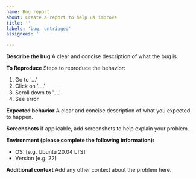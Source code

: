 ```yaml
---
name: Bug report
about: Create a report to help us improve
title: ''
labels: 'bug, untriaged'
assignees: ''

---
```


**Describe the bug**
A clear and concise description of what the bug is.

**To Reproduce**
Steps to reproduce the behavior:
1. Go to '...'
2. Click on '....'
3. Scroll down to '....'
4. See error

**Expected behavior**
A clear and concise description of what you expected to happen.

**Screenshots**
If applicable, add screenshots to help explain your problem.

**Environment (please complete the following information):**
 - OS: [e.g. Ubuntu 20.04 LTS]
 - Version [e.g. 22]

**Additional context**
Add any other context about the problem here.
